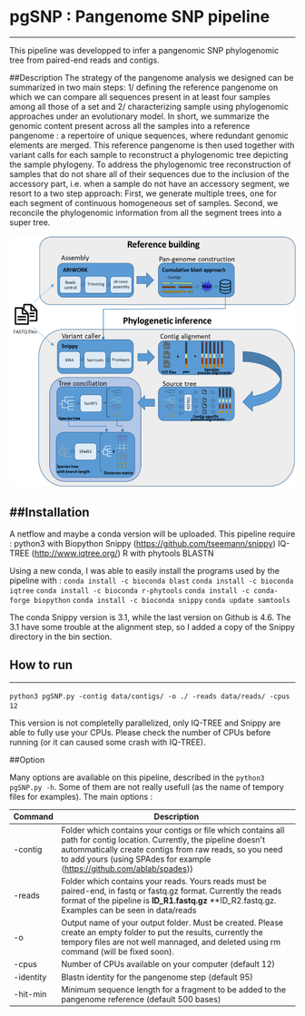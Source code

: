 # pgSNP : Pangenome SNP pipeline
---
This pipeline was developped to infer a pangenomic SNP phylogenomic tree from paired-end reads and contigs.

##Description
The strategy of the pangenome analysis we designed can be summarized in two main steps: 1/ defining the reference pangenome on which we can compare all sequences present in at least four samples among all those of a set and 2/ characterizing sample using phylogenomic approaches under an evolutionary model.
In short, we summarize the genomic content present across all the samples into a reference pangenome : a repertoire of unique sequences, where redundant genomic elements are merged. This reference pangenome is then used together with variant calls for each sample to reconstruct a phylogenomic tree depicting the sample phylogeny.
To address the phylogenomic tree reconstruction of samples that do not share all of their sequences due to the inclusion of the accessory part, i.e. when a sample do not have an accessory segment, we resort to a two step approach:
First, we generate multiple trees, one for each segment of continuous homogeneous set of samples. Second, we reconcile the phylogenomic information from all the segment trees into a super tree.

![alt text](pipeline.png "pgSNP pipeline")

##Installation
---
A netflow and maybe a conda version will be uploaded.
This pipeline require :
python3 with Biopython
Snippy (https://github.com/tseemann/snippy)
IQ-TREE (http://www.iqtree.org/)
R with phytools
BLASTN

Using a new conda, I was able to easily install the programs used by the pipeline with :
`conda install -c bioconda blast`
`conda install -c bioconda iqtree`
`conda install -c bioconda r-phytools`
`conda install -c conda-forge biopython`
`conda install -c bioconda snippy`
`conda update samtools`

The conda Snippy version is 3.1, while the last version on Github is 4.6. The 3.1 have some trouble at the alignment step, so I added a copy of the Snippy directory in the bin section.
## How to run
---
`python3 pgSNP.py -contig data/contigs/ -o ./ -reads data/reads/ -cpus 12`

This version is not completelly parallelized, only IQ-TREE and Snippy are able to fully use your CPUs. Please check the number of CPUs before running (or it can caused some crash with IQ-TREE).

##Option

Many options are available on this pipeline, described in the `python3 pgSNP.py -h`. Some of them are not really usefull (as the name of tempory files for examples).
The main options :

| Command | Description |
| ----------- | ----------- |
| -contig | Folder which contains your contigs or file which contains all path for contig location. Currently, the pipeline doesn't autommatically create contigs from raw reads, so you need to add yours (using SPAdes for example (https://github.com/ablab/spades)) |
| -reads | Folder which contains your reads. Yours reads must be paired-end, in fastq or fastq.gz format. Currently the reads format of the pipeline is **ID\_R1.fastq.gz** **ID\_R2.fastq.gz. Examples can be seen in data/reads|
| -o | Output name of your output folder. Must be created. Please create an empty folder to put the results, currently the tempory files are not well mannaged, and deleted using rm command (will be fixed soon). |
| -cpus | Number of CPUs available on your computer (default 12)|   
| -identity | Blastn identity for the pangenome step (default 95)|   
| -hit-min | Minimum sequence length for a fragment to be added to the pangenome reference (default 500 bases)|   
